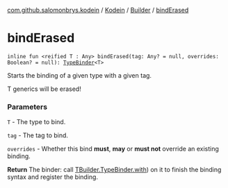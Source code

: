 [com.github.salomonbrys.kodein](../../index.md) / [Kodein](../index.md) / [Builder](index.md) / [bindErased](.)

# bindErased

`inline fun <reified T : Any> bindErased(tag: Any? = null, overrides: Boolean? = null): `[`TypeBinder`](-t-builder/-type-binder/index.md)`<T>`

Starts the binding of a given type with a given tag.

T generics will be erased!

### Parameters

`T` - The type to bind.

`tag` - The tag to bind.

`overrides` - Whether this bind **must**, **may** or **must not** override an existing binding.

**Return**
The binder: call [TBuilder.TypeBinder.with](-t-builder/-type-binder/with.md)) on it to finish the binding syntax and register the binding.

